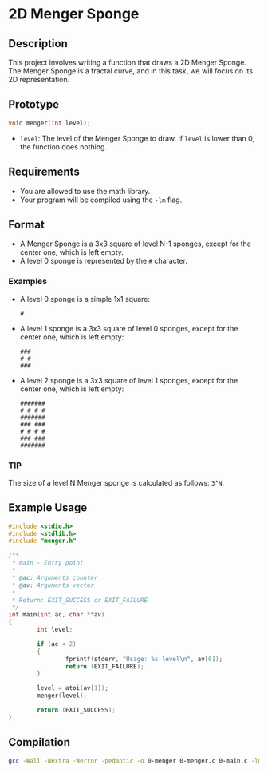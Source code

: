 # 2D Menger Sponge

## Description
This project involves writing a function that draws a 2D Menger Sponge. The Menger Sponge is a fractal curve, and in this task, we will focus on its 2D representation.

## Prototype
```c
void menger(int level);
```

- `level`: The level of the Menger Sponge to draw. If `level` is lower than 0, the function does nothing.

## Requirements
- You are allowed to use the math library.
- Your program will be compiled using the `-lm` flag.

## Format
- A Menger Sponge is a 3x3 square of level N-1 sponges, except for the center one, which is left empty.
- A level 0 sponge is represented by the `#` character.

### Examples
- A level 0 sponge is a simple 1x1 square:
    ```
    #
    ```
- A level 1 sponge is a 3x3 square of level 0 sponges, except for the center one, which is left empty:
    ```
    ###
    # #
    ###
    ```
- A level 2 sponge is a 3x3 square of level 1 sponges, except for the center one, which is left empty:
    ```
    ####### 
    # # # #
    #######
    ### ###
    # # # #
    ### ###
    #######
    ```

### TIP
The size of a level N Menger sponge is calculated as follows: `3^N`.

## Example Usage
```c
#include <stdio.h>
#include <stdlib.h>
#include "menger.h"

/**
 * main - Entry point
 *
 * @ac: Arguments counter
 * @av: Arguments vector
 *
 * Return: EXIT_SUCCESS or EXIT_FAILURE
 */
int main(int ac, char **av)
{
        int level;

        if (ac < 2)
        {
                fprintf(stderr, "Usage: %s level\n", av[0]);
                return (EXIT_FAILURE);
        }

        level = atoi(av[1]);
        menger(level);

        return (EXIT_SUCCESS);
}
```

## Compilation
```sh
gcc -Wall -Wextra -Werror -pedantic -o 0-menger 0-menger.c 0-main.c -lm
```